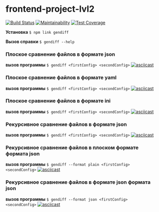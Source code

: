 # frontend-project-lvl2

[![Build Status](https://travis-ci.org/Lev93/frontend-project-lvl2.svg?branch=master)](https://travis-ci.org/Lev93/frontend-project-lvl2)
[![Maintainability](https://api.codeclimate.com/v1/badges/a9ecb23d906812737a76/maintainability)](https://codeclimate.com/github/Lev93/frontend-project-lvl2/maintainability)
[![Test Coverage](https://api.codeclimate.com/v1/badges/a9ecb23d906812737a76/test_coverage)](https://codeclimate.com/github/Lev93/frontend-project-lvl2/test_coverage)

**Установка**
```$ npm link gendiff```

**Вызов справки**
```$ gendiff --help```

### **Плоское сравнение файлов в формате json**

**вызов программы**
```$ gendiff <firstConfig> <secondConfig>```
[![asciicast](https://asciinema.org/a/Q4Es1ffOH2lCdvUuLQzZ1mHuk.svg)](https://asciinema.org/a/Q4Es1ffOH2lCdvUuLQzZ1mHuk)
### **Плоское сравнение файлов в формате yaml**

**вызов программы**
```$ gendiff <firstConfig> <secondConfig>```
[![asciicast](https://asciinema.org/a/OQyAw5we3drX0iT6FnDqUiKhF.svg)](https://asciinema.org/a/OQyAw5we3drX0iT6FnDqUiKhF)
### **Плоское сравнение файлов в формате ini**

**вызов программы**
```$ gendiff <firstConfig> <secondConfig>```
[![asciicast](https://asciinema.org/a/nA0teo8pd0zWHXZtzyPDgdBkc.svg)](https://asciinema.org/a/nA0teo8pd0zWHXZtzyPDgdBkc)
### **Рекурсивное сравнение файлов в формате json**

**вызов программы**
```$ gendiff <firstConfig> <secondConfig>```
[![asciicast](https://asciinema.org/a/DCESfZ2PZdd5yYHymkT6yVnRE.svg)](https://asciinema.org/a/DCESfZ2PZdd5yYHymkT6yVnRE)
### **Рекурсивное сравнение файлов в плоском формате формата json**

**вызов программы**
```$ gendiff --format plain <firstConfig> <secondConfig>```
[![asciicast](https://asciinema.org/a/QuWCtxoZCLgDakSZJU3NMjcqe.svg)](https://asciinema.org/a/QuWCtxoZCLgDakSZJU3NMjcqe)
### **Рекурсивное сравнение файлов в формате json формата json**

**вызов программы**
```$ gendiff --format json <firstConfig> <secondConfig>```
[![asciicast](https://asciinema.org/a/JUHmm3PVcHE7dzWpGomBSleMA.svg)](https://asciinema.org/a/JUHmm3PVcHE7dzWpGomBSleMA)